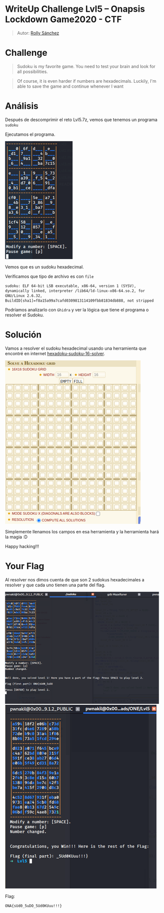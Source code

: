 # WriteUp Challenge Lvl5 – Onapsis Lockdown Game2020 - CTF

> Autor: [Rolly Sánchez](https://twitter.com/Pwnakil)

Challenge
========

> Sudoku is my favorite game. You need to test your brain and look for all possibilities.

> Of course, it is even harder if numbers are hexadecimals. Luckily, I'm able to save the game and continue whenever I want


Análisis
========

Después de descomprimir el reto Lvl5.7z, vemos que tenemos un programa `sudoku`

Ejecutamos el programa.

![Sudoku](Lvl5/resources/img/1.png)

Vemos que es un sudoku hexadecimal.

Verificamos que tipo de archivo es con `file`

```
sudoku: ELF 64-bit LSB executable, x86-64, version 1 (SYSV), dynamically linked, interpreter /lib64/ld-linux-x86-64.so.2, for GNU/Linux 2.6.32, BuildID[sha1]=f8a15a99a7cafd0309813114109fbb81834db888, not stripped
```

Podríamos analizarlo con `Ghidra` y ver la lógica que tiene el programa o resolver el Sudoku. 

Solución
========

Vamos a resolver el sudoku hexadecimal usando una herramienta que encontré en internet [hexadoku-sudoku-16-solver](https://www.dcode.fr/hexadoku-sudoku-16-solver).

![Sudoku Solver](Lvl5/resources/img/2.png)

Simplemente llenamos los campos en esa herramienta y la herramienta hará la magia :D

Happy hacking!!!

Your Flag
========

Al resolver nos dimos cuenta de que son 2 sudokus hexadecimales a resolver y que cada uno tienen una parte del flag.

![Sudoku 1](Lvl5/resources/img/3.png)
![Sudoku 2](Lvl5/resources/img/4.png)

Flag:

```
ONA{sUd0_5uDO_5Ud0KUuu!!!}
```
